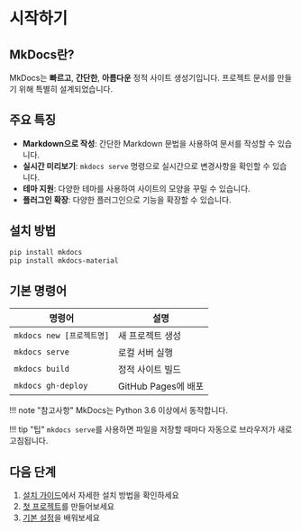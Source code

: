 # 시작하기

## MkDocs란?

MkDocs는 **빠르고**, **간단한**, **아름다운** 정적 사이트 생성기입니다. 프로젝트 문서를 만들기 위해 특별히 설계되었습니다.

## 주요 특징

- **Markdown으로 작성**: 간단한 Markdown 문법을 사용하여 문서를 작성할 수 있습니다.
- **실시간 미리보기**: `mkdocs serve` 명령으로 실시간으로 변경사항을 확인할 수 있습니다.
- **테마 지원**: 다양한 테마를 사용하여 사이트의 모양을 꾸밀 수 있습니다.
- **플러그인 확장**: 다양한 플러그인으로 기능을 확장할 수 있습니다.

## 설치 방법

```bash
pip install mkdocs
pip install mkdocs-material
```

## 기본 명령어

| 명령어 | 설명 |
|--------|------|
| `mkdocs new [프로젝트명]` | 새 프로젝트 생성 |
| `mkdocs serve` | 로컬 서버 실행 |
| `mkdocs build` | 정적 사이트 빌드 |
| `mkdocs gh-deploy` | GitHub Pages에 배포 |

!!! note "참고사항"
    MkDocs는 Python 3.6 이상에서 동작합니다.

!!! tip "팁"
    `mkdocs serve`를 사용하면 파일을 저장할 때마다 자동으로 브라우저가 새로고침됩니다.

## 다음 단계

1. [설치 가이드](installation.md)에서 자세한 설치 방법을 확인하세요
2. [첫 프로젝트](first-project.md)를 만들어보세요
3. [기본 설정](configuration.md)을 배워보세요